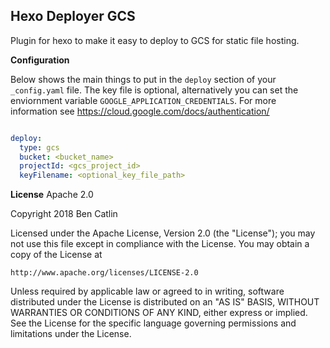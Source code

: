 Hexo Deployer GCS
---
Plugin for hexo to make it easy to deploy to GCS for static file hosting.



**Configuration**

Below shows the main things to put in the `deploy` section of your `_config.yaml` file.  The key file is optional, alternatively you can set the enviornment variable `GOOGLE_APPLICATION_CREDENTIALS`.  For more information see https://cloud.google.com/docs/authentication/

```yaml

deploy:
  type: gcs
  bucket: <bucket_name>
  projectId: <gcs_project_id>
  keyFilename: <optional_key_file_path>

```



**License**
Apache 2.0

Copyright 2018 Ben Catlin

Licensed under the Apache License, Version 2.0 (the "License");
you may not use this file except in compliance with the License.
You may obtain a copy of the License at

    http://www.apache.org/licenses/LICENSE-2.0

Unless required by applicable law or agreed to in writing, software
distributed under the License is distributed on an "AS IS" BASIS,
WITHOUT WARRANTIES OR CONDITIONS OF ANY KIND, either express or implied.
See the License for the specific language governing permissions and
limitations under the License.
